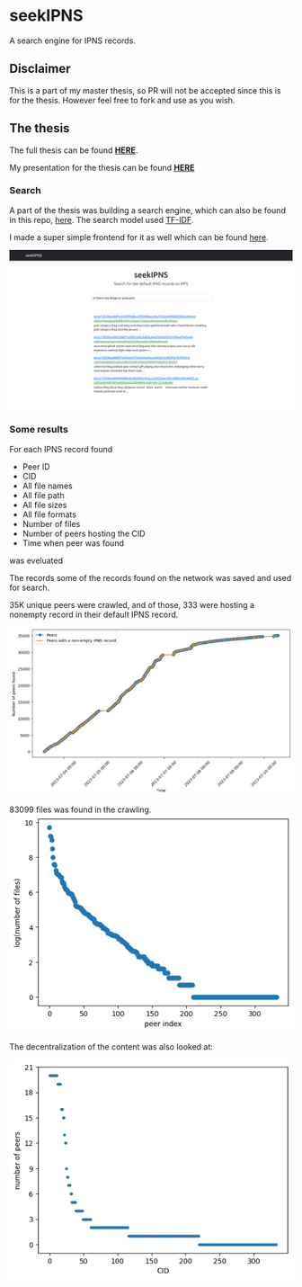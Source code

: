 # seekIPNS 
A search engine for IPNS records. 

## Disclaimer
This is a part of my master thesis, so PR will not be accepted since this is for the thesis. 
However feel free to fork and use as you wish. 

## The thesis

The full thesis can be found **[HERE](https://urn.kb.se/resolve?urn=urn:nbn:se:liu:diva-198457)**.

My presentation for the thesis can be found **[HERE](./doc/TQDT33%20-%20Final%20presentation.pdf)**


### Search

A part of the thesis was building a search engine, which can also be found in this repo, [here](./server/).
The search model used [TF-IDF](https://scikit-learn.org/stable/modules/generated/sklearn.feature_extraction.text.TfidfVectorizer.html).

I made a super simple frontend for it as well which can be found [here](./frontend/).

![](./doc/Screenshot_seekIPNS_result.png)

### Some results

For each IPNS record found 
* Peer ID
* CID
* All file names
* All file path
* All file sizes
* All file formats
* Number of files
* Number of peers hosting the CID
* Time when peer was found

was eveluated 



The records some of the records found on the network was saved and used for search. 

35K unique peers were crawled, and of those, 333 were hosting a nonempty record
in their default IPNS record.

![peer crawled](./charts/peers_time.png)

83099 files was found in the crawling.
![number of files](./charts/files_per_peer_log.png)

The decentralization of the content was also looked at: 

![decentralization](./charts/peers_hosting_cids.png)